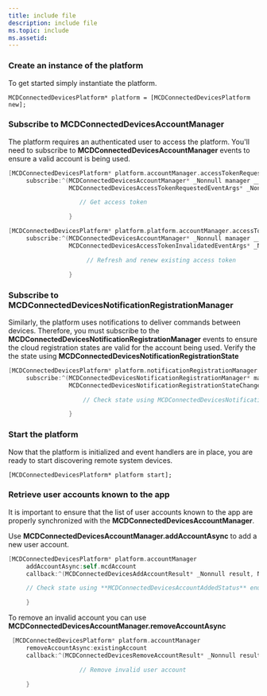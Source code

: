 ```yaml
---
title: include file
description: include file
ms.topic: include
ms.assetid: 
---
```


### Create an instance of the platform

To get started simply instantiate the platform.

`MCDConnectedDevicesPlatform* platform = [MCDConnectedDevicesPlatform new];`

### Subscribe to MCDConnectedDevicesAccountManager

The platform requires an authenticated user to access the platform.  You'll need to subscribe to **MCDConnectedDevicesAccountManager** events to ensure a valid account is being used.

```ObjectiveC
[MCDConnectedDevicesPlatform* platform.accountManager.accessTokenRequested
     subscribe:^(MCDConnectedDevicesAccountManager* _Nonnull manager __unused,
                 MCDConnectedDevicesAccessTokenRequestedEventArgs* _Nonnull request __unused) {

                    // Get access token

                 }
```

```ObjectiveC
[MCDConnectedDevicesPlatform* platform.platform.accountManager.accessTokenInvalidated
     subscribe:^(MCDConnectedDevicesAccountManager* _Nonnull manager __unused,
                 MCDConnectedDevicesAccessTokenInvalidatedEventArgs* _Nonnull request) {

                      // Refresh and renew existing access token

                 }
```

### Subscribe to MCDConnectedDevicesNotificationRegistrationManager

Similarly, the platform uses notifications to deliver commands between devices.  Therefore, you must subscribe to the **MCDConnectedDevicesNotificationRegistrationManager** events to ensure the cloud registration states are valid for the account being used.  Verify the the state using **MCDConnectedDevicesNotificationRegistrationState**

```ObjectiveC
[MCDConnectedDevicesPlatform* platform.notificationRegistrationManager.notificationRegistrationStateChanged
     subscribe:^(MCDConnectedDevicesNotificationRegistrationManager* manager __unused,
                 MCDConnectedDevicesNotificationRegistrationStateChangedEventArgs* args __unused) {

                     // Check state using MCDConnectedDevicesNotificationRegistrationState enum

                 }

```

### Start the platform
Now that the platform is initialized and event handlers are in place, you are ready to start discovering remote system devices.  

`[MCDConnectedDevicesPlatform* platform start];`

### Retrieve user accounts known to the app

It is important to ensure that the list of user accounts known to the app are properly synchronized with the **MCDConnectedDevicesAccountManager**.

Use **MCDConnectedDevicesAccountManager.addAccountAsync** to add a new user account.

```ObjectiveC
[MCDConnectedDevicesPlatform* platform.accountManager
     addAccountAsync:self.mcdAccount
     callback:^(MCDConnectedDevicesAddAccountResult* _Nonnull result, NSError* _Nullable error) {

     // Check state using **MCDConnectedDevicesAccountAddedStatus** enum

     }
```

To remove an invalid account you can use **MCDConnectedDevicesAccountManager.removeAccountAsync**

```ObjectiveC
 [MCDConnectedDevicesPlatform* platform.accountManager
     removeAccountAsync:existingAccount
     callback:^(MCDConnectedDevicesRemoveAccountResult* _Nonnull result __unused, NSError* _Nullable error) {

                    // Remove invalid user account

     }
```
